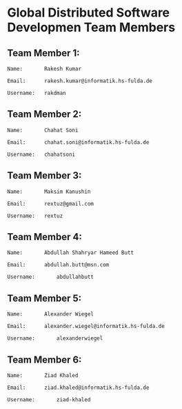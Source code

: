 # Global Distributed Software Developmen Team Members

## Team Member 1:

	Name: 		Rakesh Kumar

	Email:		rakesh.kumar@informatik.hs-fulda.de

	Username:  	rakdman

## Team Member 2:

	Name: 		Chahat Soni

	Email:		chahat.soni@informatik.hs-fulda.de

	Username:  	chahatsoni

## Team Member 3:

	Name: 		Maksim Kanushin

	Email:		rextuz@gmail.com

	Username:  	rextuz

## Team Member 4:

	Name:		Abdullah Shahryar Hameed Butt

	Email:		abdullah.butt@msn.com

	Username:   	abdullahbutt

## Team Member 5:

	Name: 		Alexander Wiegel

	Email:		alexander.wiegel@informatik.hs-fulda.de

	Username:   	alexanderwiegel

## Team Member 6:

	Name: 		Ziad Khaled

	Email:		ziad.khaled@informatik.hs-fulda.de

	Username:   	ziad-khaled
	
